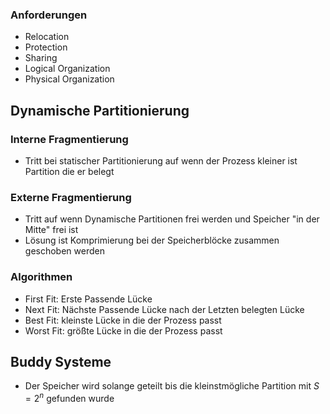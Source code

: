 ### Anforderungen
- Relocation
- Protection
- Sharing
- Logical Organization
- Physical Organization
## Dynamische Partitionierung


### Interne Fragmentierung
- Tritt bei statischer Partitionierung auf wenn der Prozess kleiner ist Partition die er belegt

### Externe Fragmentierung

- Tritt auf wenn Dynamische Partitionen frei werden und Speicher "in der Mitte" frei ist
- Lösung ist Komprimierung bei der Speicherblöcke zusammen geschoben werden
### Algorithmen

- First Fit: Erste Passende Lücke
- Next Fit: Nächste Passende Lücke nach der Letzten belegten Lücke
- Best Fit: kleinste Lücke in die der Prozess passt
- Worst Fit: größte Lücke in die der Prozess passt

## Buddy Systeme

- Der Speicher wird solange geteilt bis die kleinstmögliche Partition mit $S = 2^n$ gefunden wurde




